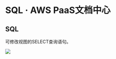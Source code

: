 # SQL · AWS PaaS文档中心

## SQL

可修改视图的SELECT查询语句。

[![](https://docs.awspaas.com/user-manual/aws-pass-console-user-manual-bo-vue/view/view2.png)](<view2.png>)